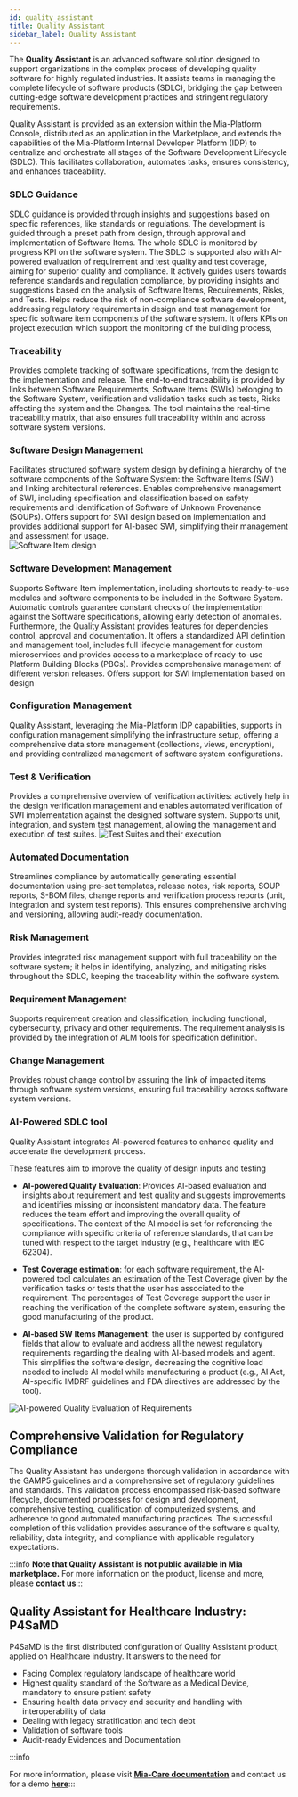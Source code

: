 ```yaml
---
id: quality_assistant
title: Quality Assistant
sidebar_label: Quality Assistant
---
```

The **Quality Assistant** is an advanced software solution designed to support organizations in the complex process of developing quality software for highly regulated industries. It assists teams in managing the complete lifecycle of software products (SDLC), bridging the gap between cutting-edge software development practices and stringent regulatory requirements.

Quality Assistant is provided as an extension within the Mia-Platform Console, distributed as an application in the Marketplace, and extends the capabilities of the Mia-Platform Internal Developer Platform (IDP) to centralize and orchestrate all stages of the Software Development Lifecycle (SDLC). This facilitates collaboration, automates tasks, ensures consistency, and enhances traceability. 

### SDLC Guidance
SDLC guidance is provided through insights and suggestions based on specific references, like standards or regulations. The development is guided through a preset path from design, through approval and implementation of Software Items. The whole SDLC is monitored by progress KPI on the software system. The SDLC is supported also with AI-powered evaluation of requirement and test quality and test coverage, aiming for superior quality and compliance.
It actively guides users towards reference standards and regulation compliance, by providing insights and suggestions based on the analysis of Software Items, Requirements, Risks, and Tests. Helps reduce the risk of non-compliance software development, addressing regulatory requirements in design and test management for specific software item components of the software system. It offers KPIs on project execution which support the monitoring of the building process, 

### Traceability 
Provides complete tracking of software specifications, from the design to the implementation and release. The end-to-end traceability is provided by links between Software Requirements, Software Items (SWIs) belonging to the Software System, verification and validation tasks such as tests, Risks affecting the system and the Changes. The tool maintains the real-time traceability matrix, that also ensures full traceability within and across software system versions.

### Software Design Management
Facilitates structured software system design by defining a hierarchy of the software components of the Software System: the Software Items (SWI) and linking architectural references. Enables comprehensive management of SWI, including specification and classification based on safety requirements and identification of Software of Unknown Provenance (SOUPs). Offers support for SWI design based on implementation and provides additional support for AI-based SWI, simplifying their management and assessment for usage.  
![Software Item design](./img/software-item-design.png)

### Software Development Management
Supports Software Item implementation, including shortcuts to ready-to-use modules and software components to be included in the Software System. Automatic controls guarantee constant checks of the implementation against the Software specifications, allowing early detection of anomalies. Furthermore, the Quality Assistant provides features for dependencies control, approval and documentation. It offers a standardized API definition and management tool, includes full lifecycle management for custom microservices and provides access to a marketplace of ready-to-use Platform Building Blocks (PBCs). Provides comprehensive management of different version releases. Offers support for SWI implementation based on design

### Configuration Management
Quality Assistant, leveraging the Mia-Platform IDP capabilities, supports in configuration management simplifying the infrastructure setup, offering a comprehensive data store management (collections, views, encryption), and providing centralized management of software system configurations. 

### Test & Verification
Provides a comprehensive overview of verification activities: actively help in the design verification management and enables automated verification of SWI implementation against the designed software system. Supports unit, integration, and system test management, allowing the management and execution of test suites. 
![Test Suites and their execution](./img/test-suites.jpg)

### Automated Documentation
Streamlines compliance by automatically generating essential documentation using pre-set templates, release notes, risk reports, SOUP reports, S-BOM files, change reports and verification process reports (unit, integration and system test reports). This ensures comprehensive archiving and versioning, allowing audit-ready documentation. 

### Risk Management
Provides integrated risk management support with full traceability on the software system; it helps in identifying, analyzing, and mitigating risks throughout the SDLC, keeping the traceability within the software system. 

### Requirement Management
Supports requirement creation and classification, including functional, cybersecurity, privacy and other requirements. The requirement analysis is provided by the integration of ALM tools for specification definition. 

### Change Management
Provides robust change control by assuring the link of impacted items through software system versions, ensuring full traceability across software system versions. 

### AI-Powered SDLC tool
Quality Assistant integrates AI-powered features to enhance quality and accelerate the development process. 

These features aim to improve the quality of design inputs and testing

- **AI-powered Quality Evaluation**: Provides AI-based evaluation and insights about requirement and test quality and suggests improvements and identifies missing or inconsistent mandatory data. The feature reduces the team effort and improving the overall quality of specifications. The context of the AI model is set for referencing the compliance with specific criteria of reference standards, that can be tuned with respect to the target industry (e.g., healthcare with IEC 62304). 

- **Test Coverage estimation**: for each software requirement, the AI-powered tool calculates an estimation of the Test Coverage given by the verification tasks or tests that the user has associated to the requirement. The percentages of Test Coverage support the user in reaching the verification of the complete software system, ensuring the good manufacturing of the product. 

- **AI-based SW Items Management**: the user is supported by configured fields that allow to evaluate and address all the newest regulatory requirements regarding the dealing with AI-based models and agent. This simplifies the software design, decreasing the cognitive load needed to include AI model while manufacturing a product (e.g., AI Act, AI-specific IMDRF guidelines and FDA directives are addressed by the tool).


![AI-powered Quality Evaluation of Requirements](./img/ai-powered-evaluation.jpg)

## Comprehensive Validation for Regulatory Compliance
The Quality Assistant has undergone thorough validation in accordance with the GAMP5 guidelines and a comprehensive set of regulatory guidelines and standards. This validation process encompassed risk-based software lifecycle, documented processes for design and development, comprehensive testing, qualification of computerized systems, and adherence to good automated manufacturing practices. The successful completion of this validation provides assurance of the software's quality, reliability, data integrity, and compliance with applicable regulatory expectations.


:::info
**Note that Quality Assistant is not public available in Mia marketplace.**
For more information on the product, license and more, please [**contact us**](mailto:info@mia-care.io?subject=Quality%20Assistant%20info%20and%20license):::


## Quality Assistant for Healthcare Industry: P4SaMD
P4SaMD is the first distributed configuration of Quality Assistant product, applied on Healthcare industry. It answers to the need for 
- Facing Complex regulatory landscape of healthcare world
- Highest quality standard of the Software as a Medical Device, mandatory to ensure patient safety 
- Ensuring health data privacy and security and handling with interoperability of data
- Dealing with legacy stratification and tech debt
- Validation of software tools
- Audit-ready Evidences and Documentation 

:::info

For more information, please visit [**Mia-Care documentation**](https://docs.mia-care.io/docs/p4samd/overview) and contact us for a demo [**here**](https://share.hsforms.com/17fAAgdtfR8m7oJ9ugj4sfw35s51):::